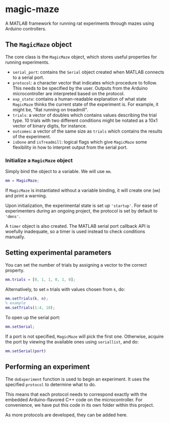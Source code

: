 # magic-maze
A MATLAB framework for running rat experiments through mazes using Arduino controllers.

## The `MagicMaze` object
The core class is the `MagicMaze` object, which stores useful properties for running experiments.

* `serial_port`: contains the `Serial` object created when MATLAB connects to a serial port.
* `protocol`: a character vector that indicates which procedure to follow. This needs to be specified by the user. Outputs from the Arduino microcontroller are interpreted based on the protocol.
* `exp_state`: contains a human-readable explanation of what state `MagicMaze` thinks the current state of the experiment is. For example, it might be, "Rat running on treadmill".
* `trials`: a vector of doubles which contains values describing the trial type. 10 trials with two different conditions might be notated as a 10x1 vector of binary digits, for instance.
* `outcomes`: a vector of the same size as `trials` which contains the results of the experiment.
* `isDone` and `isTreadmill`: logical flags which give `MagicMaze` some flexibility in how to interpret output from the serial port.

### Initialize a `MagicMaze` object
Simply bind the object to a variable. We will use `mm`.

```matlab
mm = MagicMaze;
```

If `MagicMaze` is instantiated without a variable binding, it will create one (`mm`) and print a warning.

Upon initialization, the experimental state is set up `'startup'`. For ease of experimenters during an ongoing project, the protocol is set by default to `'dmns'`.

A `timer` object is also created. The MATLAB serial port callback API is woefully inadequate, so a timer is used instead to check conditions manually.

## Setting experimental parameters

You can set the number of trials by assigning a vector to the correct property.

```matlab
mm.trials = [0, 1, 1, 0, 1, 0];
```

Alternatively, to set `n` trials with values chosen from `k`, do:

```matlab
mm.setTrials(k, n);
% example
mm.setTrials(1:4, 10);
```

To open up the serial port:

```matlab
mm.setSerial;
```

If a port is not specified, `MagicMaze` will pick the first one. Otherwise, acquire the port by viewing the available ones using `seriallist`, and do:

```matlab
mm.setSerial(port)
```

## Performing an experiment

The `doExperiment` function is used to begin an experiment. It uses the specified `protocol` to determine what to do.

This means that each protocol needs to correspond exactly with the embedded Arduino-flavored C++ code on the microcontroller. For convenience, we have put this code in its own folder within this project.

As more protocols are developed, they can be added here.
